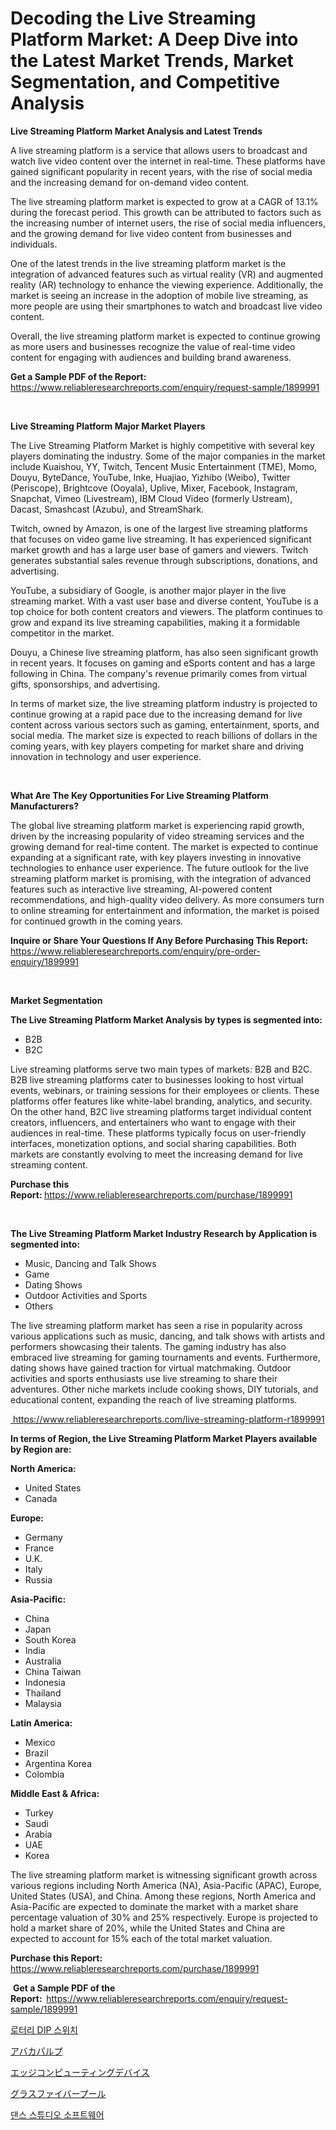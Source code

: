 <p><h1>Decoding the Live Streaming Platform Market: A Deep Dive into the Latest Market Trends, Market Segmentation, and Competitive Analysis</h1></p><p><strong>Live Streaming Platform Market Analysis and Latest Trends</strong></p>
<p><p>A live streaming platform is a service that allows users to broadcast and watch live video content over the internet in real-time. These platforms have gained significant popularity in recent years, with the rise of social media and the increasing demand for on-demand video content.</p><p>The live streaming platform market is expected to grow at a CAGR of 13.1% during the forecast period. This growth can be attributed to factors such as the increasing number of internet users, the rise of social media influencers, and the growing demand for live video content from businesses and individuals.</p><p>One of the latest trends in the live streaming platform market is the integration of advanced features such as virtual reality (VR) and augmented reality (AR) technology to enhance the viewing experience. Additionally, the market is seeing an increase in the adoption of mobile live streaming, as more people are using their smartphones to watch and broadcast live video content.</p><p>Overall, the live streaming platform market is expected to continue growing as more users and businesses recognize the value of real-time video content for engaging with audiences and building brand awareness.</p></p>
<p><strong>Get a Sample PDF of the Report:&nbsp;</strong> <a href="https://www.reliableresearchreports.com/enquiry/request-sample/1899991">https://www.reliableresearchreports.com/enquiry/request-sample/1899991</a></p>
<p>&nbsp;</p>
<p><strong>Live Streaming Platform Major Market Players</strong></p>
<p><p>The Live Streaming Platform Market is highly competitive with several key players dominating the industry. Some of the major companies in the market include Kuaishou, YY, Twitch, Tencent Music Entertainment (TME), Momo, Douyu, ByteDance, YouTube, Inke, Huajiao, Yizhibo (Weibo), Twitter (Periscope), Brightcove (Ooyala), Uplive, Mixer, Facebook, Instagram, Snapchat, Vimeo (Livestream), IBM Cloud Video (formerly Ustream), Dacast, Smashcast (Azubu), and StreamShark.</p><p>Twitch, owned by Amazon, is one of the largest live streaming platforms that focuses on video game live streaming. It has experienced significant market growth and has a large user base of gamers and viewers. Twitch generates substantial sales revenue through subscriptions, donations, and advertising.</p><p>YouTube, a subsidiary of Google, is another major player in the live streaming market. With a vast user base and diverse content, YouTube is a top choice for both content creators and viewers. The platform continues to grow and expand its live streaming capabilities, making it a formidable competitor in the market.</p><p>Douyu, a Chinese live streaming platform, has also seen significant growth in recent years. It focuses on gaming and eSports content and has a large following in China. The company's revenue primarily comes from virtual gifts, sponsorships, and advertising.</p><p>In terms of market size, the live streaming platform industry is projected to continue growing at a rapid pace due to the increasing demand for live content across various sectors such as gaming, entertainment, sports, and social media. The market size is expected to reach billions of dollars in the coming years, with key players competing for market share and driving innovation in technology and user experience.</p></p>
<p>&nbsp;</p>
<p><strong>What Are The Key Opportunities For Live Streaming Platform Manufacturers?</strong></p>
<p><p>The global live streaming platform market is experiencing rapid growth, driven by the increasing popularity of video streaming services and the growing demand for real-time content. The market is expected to continue expanding at a significant rate, with key players investing in innovative technologies to enhance user experience. The future outlook for the live streaming platform market is promising, with the integration of advanced features such as interactive live streaming, AI-powered content recommendations, and high-quality video delivery. As more consumers turn to online streaming for entertainment and information, the market is poised for continued growth in the coming years.</p></p>
<p><strong>Inquire or Share Your Questions If Any Before Purchasing This Report:</strong> <a href="https://www.reliableresearchreports.com/enquiry/pre-order-enquiry/1899991">https://www.reliableresearchreports.com/enquiry/pre-order-enquiry/1899991</a></p>
<p>&nbsp;</p>
<p><strong>Market Segmentation</strong></p>
<p><strong>The Live Streaming Platform Market Analysis by types is segmented into:</strong></p>
<p><ul><li>B2B</li><li>B2C</li></ul></p>
<p><p>Live streaming platforms serve two main types of markets: B2B and B2C. B2B live streaming platforms cater to businesses looking to host virtual events, webinars, or training sessions for their employees or clients. These platforms offer features like white-label branding, analytics, and security. On the other hand, B2C live streaming platforms target individual content creators, influencers, and entertainers who want to engage with their audiences in real-time. These platforms typically focus on user-friendly interfaces, monetization options, and social sharing capabilities. Both markets are constantly evolving to meet the increasing demand for live streaming content.</p></p>
<p><strong>Purchase this Report:&nbsp;</strong><a href="https://www.reliableresearchreports.com/purchase/1899991">https://www.reliableresearchreports.com/purchase/1899991</a></p>
<p>&nbsp;</p>
<p><strong>The Live Streaming Platform Market Industry Research by Application is segmented into:</strong></p>
<p><ul><li>Music, Dancing and Talk Shows</li><li>Game</li><li>Dating Shows</li><li>Outdoor Activities and Sports</li><li>Others</li></ul></p>
<p><p>The live streaming platform market has seen a rise in popularity across various applications such as music, dancing, and talk shows with artists and performers showcasing their talents. The gaming industry has also embraced live streaming for gaming tournaments and events. Furthermore, dating shows have gained traction for virtual matchmaking. Outdoor activities and sports enthusiasts use live streaming to share their adventures. Other niche markets include cooking shows, DIY tutorials, and educational content, expanding the reach of live streaming platforms.</p></p>
<p><a href="https://www.reliableresearchreports.com/live-streaming-platform-r1899991">&nbsp;https://www.reliableresearchreports.com/live-streaming-platform-r1899991</a></p>
<p><strong>In terms of Region, the Live Streaming Platform Market Players available by Region are:</strong></p>
<p>
    <p> <strong> North America: </strong>
        <ul>
            <li>United States</li>
            <li>Canada</li>
        </ul>
        </p> 
    <p> <strong> Europe: </strong>
        <ul>
            <li>Germany</li>
            <li>France</li>
            <li>U.K.</li>
            <li>Italy</li>
            <li>Russia</li>
        </ul>
        </p> 
    <p> <strong> Asia-Pacific: </strong>
        <ul>
            <li>China</li>
            <li>Japan</li>
            <li>South Korea</li>
            <li>India</li>
            <li>Australia</li>
            <li>China Taiwan</li>
            <li>Indonesia</li>
            <li>Thailand</li>
            <li>Malaysia</li>
        </ul>
        </p> 
    <p> <strong> Latin America: </strong>
        <ul>
            <li>Mexico</li>
            <li>Brazil</li>
            <li>Argentina Korea</li>
            <li>Colombia</li>
        </ul>
        </p> 
    <p> <strong> Middle East & Africa: </strong>
        <ul>
            <li>Turkey</li>
            <li>Saudi</li>
            <li>Arabia</li>
            <li>UAE</li>
            <li>Korea</li>
        </ul>
    </p>
    </p>
<p><p>The live streaming platform market is witnessing significant growth across various regions including North America (NA), Asia-Pacific (APAC), Europe, United States (USA), and China. Among these regions, North America and Asia-Pacific are expected to dominate the market with a market share percentage valuation of 30% and 25% respectively. Europe is projected to hold a market share of 20%, while the United States and China are expected to account for 15% each of the total market valuation.</p></p>
<p><strong>Purchase this Report: </strong><a href="https://www.reliableresearchreports.com/purchase/1899991">https://www.reliableresearchreports.com/purchase/1899991</a></p>
<p>&nbsp;<strong>Get a Sample PDF of the Report:&nbsp;&nbsp;</strong><a href="https://www.reliableresearchreports.com/enquiry/request-sample/1899991">https://www.reliableresearchreports.com/enquiry/request-sample/1899991</a></p>
<p><strong></strong></p>
<p><p><a href="https://medium.com/@jamar_anas/%EB%A1%9C%ED%84%B0%EB%A6%AC-dip-%EC%8A%A4%EC%9C%84%EC%B9%98-%EC%8B%9C%EC%9E%A5-2031%EB%85%84%EA%B9%8C%EC%A7%80%EC%9D%98-%ED%8A%B8%EB%A0%8C%EB%93%9C-%EC%98%88%EC%B8%A1-%EB%B0%8F-%EA%B2%BD%EC%9F%81-%EB%B6%84%EC%84%9D-ce8f56677e25">로터리 DIP 스위치</a></p><p><a href="https://medium.com/@keithpiper1905/%E3%82%A2%E3%83%90%E3%82%AB%E3%83%91%E3%83%AB%E3%83%97%E5%B8%82%E5%A0%B4%E3%81%AF-%E5%B8%82%E5%A0%B4%E3%82%B7%E3%82%A7%E3%82%A2-%E5%B8%82%E5%A0%B4%E3%83%88%E3%83%AC%E3%83%B3%E3%83%89-%E5%B8%82%E5%A0%B4%E6%88%90%E9%95%B7%E3%81%AB%E9%96%A2%E3%81%99%E3%82%8B%E6%83%85%E5%A0%B1%E3%82%92%E6%8F%90%E4%BE%9B%E3%81%97%E3%81%BE%E3%81%99-72a38f87a015">アバカパルプ</a></p><p><a href="https://medium.com/@rebekaanderson14/%E3%82%A8%E3%83%83%E3%82%B8%E3%82%B3%E3%83%B3%E3%83%94%E3%83%A5%E3%83%BC%E3%83%86%E3%82%A3%E3%83%B3%E3%82%B0%E3%83%87%E3%83%90%E3%82%A4%E3%82%B9%E5%B8%82%E5%A0%B4-%E5%B8%82%E5%A0%B4%E3%82%B7%E3%82%A7%E3%82%A2-%E5%B8%82%E5%A0%B4%E5%8B%95%E5%90%91-%E3%81%8A%E3%82%88%E3%81%B3%E5%B0%86%E6%9D%A5%E3%81%AE%E6%88%90%E9%95%B7%E3%82%92%E6%8E%A2%E3%82%8B-7dc1cccc39cf">エッジコンピューティングデバイス</a></p><p><a href="https://github.com/AdellaPrice2023/Market-Research-Report-List-1/blob/main/308914560101.md">グラスファイバープール</a></p><p><a href="https://medium.com/@isariontaru/%EB%8C%84%EC%8A%A4-%EC%8A%A4%ED%8A%9C%EB%94%94%EC%98%A4-%EC%86%8C%ED%94%84%ED%8A%B8%EC%9B%A8%EC%96%B4-%EC%8B%9C%EC%9E%A5-%EA%B7%9C%EB%AA%A8%EB%8A%94-%EA%B8%80%EB%A1%9C%EB%B2%8C-%EC%82%B0%EC%97%85%EC%97%90%EC%84%9C-%EC%B5%9C%EA%B3%A0%EC%9D%98-%EB%A7%88%EC%BC%80%ED%8C%85-%EC%B1%84%EB%84%90%EC%9D%84-%EB%B3%B4%EC%97%AC%EC%A4%8D%EB%8B%88%EB%8B%A4-ca7803cff08b">댄스 스튜디오 소프트웨어</a></p></p>